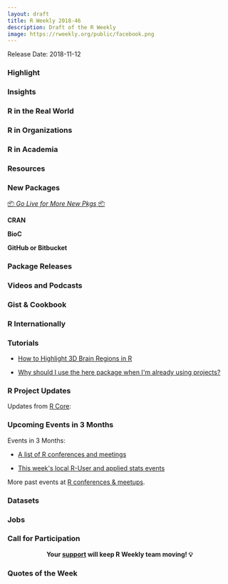 ```yaml
---
layout: draft
title: R Weekly 2018-46
description: Draft of the R Weekly
image: https://rweekly.org/public/facebook.png
---
```


Release Date: 2018-11-12

###  Highlight




### Insights


### R in the Real World




###  R in Organizations



###  R in Academia



###  Resources



###  New Packages

<p class="added-hostname"><a href="https://rweekly.org/live" target="_blank" class="externalLink">📦 <i>Go Live for More New Pkgs</i> 📦</a></p>

**CRAN**


**BioC**


**GitHub or Bitbucket**


### Package Releases



###  Videos and Podcasts



### Gist & Cookbook




### R Internationally



###  Tutorials



+ [How to Highlight 3D Brain Regions in R](https://towardsdatascience.com/how-to-highlight-3d-brain-regions-2e6c15a35574)

+ [Why should I use the here package when I'm already using projects?](https://malco.io/2018/11/05/why-should-i-use-the-here-package/)

<!--<div class="post-more-begi
n"></div><div class="post-more-end"></div>-->

###  R Project Updates

Updates from [R Core](http://developer.r-project.org/blosxom.cgi/R-devel/NEWS):


###  Upcoming Events in 3 Months

Events in 3 Months:

+ [A list of R conferences and meetings](https://jumpingrivers.github.io/meetingsR/events.html)


+ [This week's local R-User and applied stats events](https://community.rstudio.com/c/irl)

More past events at [R conferences & meetups](https://conf.rweekly.org).

### Datasets




### Jobs




###  Call for Participation



<p class="hide-support added-hostname support-rweekly" style="text-align: center;font-weight: bold;">Your <a class="non-visited externalLink" href="https://www.patreon.com/rweekly" onclick="pas(this)">support</a> will keep R Weekly team moving! 💡</p>

###  Quotes of the Week

